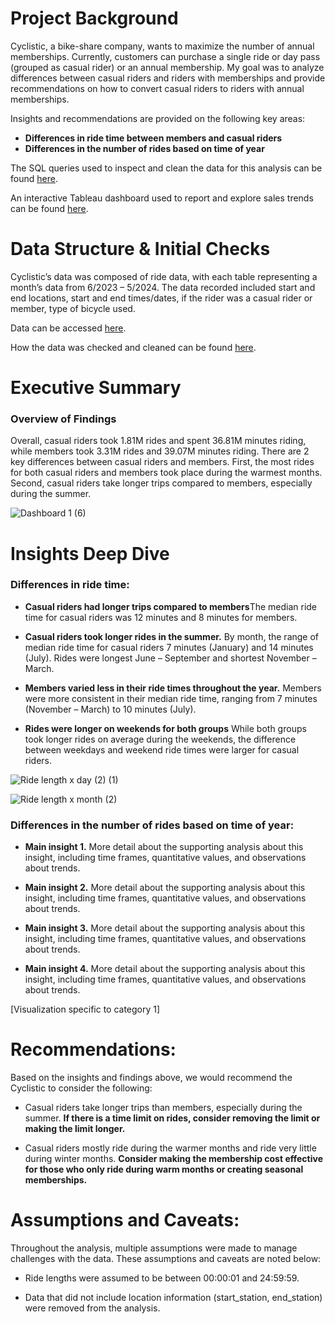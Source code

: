 # Project Background
Cyclistic, a bike-share company, wants to maximize the number of annual memberships. Currently, customers can purchase a single ride or day pass (grouped as casual rider) or an annual membership. My goal was to analyze differences between casual riders and riders with memberships and provide recommendations on how to convert casual riders to riders with annual memberships. 

Insights and recommendations are provided on the following key areas:

- **Differences in ride time between members and casual riders** 
- **Differences in the number of rides based on time of year** 

The SQL queries used to inspect and clean the data for this analysis can be found [here](https://github.com/EAHoskins/Divvy-Google-Certificate-Capstone/tree/main/SQL_queries ).

An interactive Tableau dashboard used to report and explore sales trends can be found [here](https://public.tableau.com/views/Divvy_17236726399830/Dashboard1?:language=en-US&:sid=&:redirect=auth&:display_count=n&:origin=viz_share_link ).



# Data Structure & Initial Checks

Cyclistic’s data was composed of ride data, with each table representing a month’s data from 6/2023 – 5/2024. The data recorded included start and end locations, start and end times/dates, if the rider was a casual rider or member, type of bicycle used. 

Data can be accessed [here](https://divvy-tripdata.s3.amazonaws.com/index.html ).

How the data was checked and cleaned can be found [here](https://github.com/EAHoskins/Divvy-Google-Certificate-Capstone/blob/main/Data_summary). 



# Executive Summary

### Overview of Findings

Overall, casual riders took 1.81M rides and spent 36.81M minutes riding, while members took 3.31M rides and 39.07M minutes riding. There are 2 key differences between casual riders and members. First, the most rides for both casual riders and members took place during the warmest months. Second, casual riders take longer trips compared to members, especially during the summer. 

![Dashboard 1 (6)](https://github.com/user-attachments/assets/5709c05f-80cb-4ca1-8ac4-187bfd65d694)



# Insights Deep Dive
### Differences in ride time:

* **Casual riders had longer trips compared to members**The median ride time for casual riders was 12 minutes and 8 minutes for members. 
  
* **Casual riders took longer rides in the summer.** By month, the range of median ride time for casual riders 7 minutes (January) and 14 minutes (July). Rides were longest June – September and shortest November – March. 
  
* **Members varied less in their ride times throughout the year.** Members were more consistent in their median ride time, ranging from 7 minutes (November – March) to 10 minutes (July). 
  
* **Rides were longer on weekends for both groups** While both groups took longer rides on average during the weekends, the difference between weekdays and weekend ride times were larger for casual riders. 

![Ride length x day (2) (1)](https://github.com/user-attachments/assets/d6cde2e2-45bc-4b3f-8d4b-028456177c0b)

![Ride length x month (2)](https://github.com/user-attachments/assets/4e84e23a-ca01-4be1-9daf-345acca44032)


### Differences in the number of rides based on time of year:

* **Main insight 1.** More detail about the supporting analysis about this insight, including time frames, quantitative values, and observations about trends.
  
* **Main insight 2.** More detail about the supporting analysis about this insight, including time frames, quantitative values, and observations about trends.
  
* **Main insight 3.** More detail about the supporting analysis about this insight, including time frames, quantitative values, and observations about trends.
  
* **Main insight 4.** More detail about the supporting analysis about this insight, including time frames, quantitative values, and observations about trends.

[Visualization specific to category 1]



# Recommendations:

Based on the insights and findings above, we would recommend the Cyclistic to consider the following: 

* Casual riders take longer trips than members, especially during the summer. **If there is a time limit on rides, consider removing the limit or making the limit longer.**
  
* Casual riders mostly ride during the warmer months and ride very little during winter months. **Consider making the membership cost effective for those who only ride during warm months or creating seasonal memberships.**
  


# Assumptions and Caveats:

Throughout the analysis, multiple assumptions were made to manage challenges with the data. These assumptions and caveats are noted below:

* Ride lengths were assumed to be between 00:00:01 and 24:59:59. 
  
* Data that did not include location information (start_station, end_station) were removed from the analysis. 
